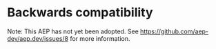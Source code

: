 # Backwards compatibility

Note: This AEP has not yet been adopted. See
https://github.com/aep-dev/aep.dev/issues/8 for more information.
